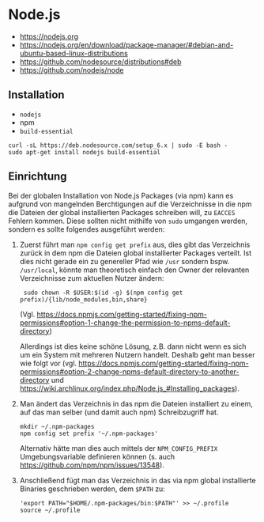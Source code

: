 # Node.js

+   <https://nodejs.org>
+   <https://nodejs.org/en/download/package-manager/#debian-and-ubuntu-based-linux-distributions>
+   <https://github.com/nodesource/distributions#deb>
+   <https://github.com/nodejs/node>



## Installation

+   `nodejs`
+	npm
+   `build-essential`

<!---->

    curl -sL https://deb.nodesource.com/setup_6.x | sudo -E bash -
    sudo apt-get install nodejs build-essential



## Einrichtung

Bei der globalen Installation von Node.js Packages (via npm) kann es aufgrund von mangelnden Berchtigungen auf die Verzeichnisse in die npm die Dateien der global installierten Packages schreiben will, zu `EACCES` Fehlern kommen. Diese sollten nicht mithilfe von `sudo` umgangen werden, sondern es sollte folgendes ausgeführt werden:

1.  Zuerst führt man `npm config get prefix` aus, dies gibt das Verzeichnis zurück in dem npm die Dateien global installierter Packages verteilt. Ist dies nicht gerade ein zu genereller Pfad wie `/usr` sondern bspw. `/usr/local`, könnte man theoretisch einfach den Owner der relevanten Verzeichnisse zum aktuellen Nutzer ändern:

         sudo chown -R $USER:$(id -g) $(npm config get prefix)/{lib/node_modules,bin,share}

    (Vgl. <https://docs.npmjs.com/getting-started/fixing-npm-permissions#option-1-change-the-permission-to-npms-default-directory>)

    Allerdings ist dies keine schöne Lösung, z.B. dann nicht wenn es sich um ein System mit mehreren Nutzern handelt. Deshalb geht man besser wie folgt vor (vgl. <https://docs.npmjs.com/getting-started/fixing-npm-permissions#option-2-change-npms-default-directory-to-another-directory> und <https://wiki.archlinux.org/index.php/Node.js_#Installing_packages>).
2.  Man ändert das Verzeichnis in das npm die Dateien installiert zu einem, auf das man selber (und damit auch npm) Schreibzugriff hat.

        mkdir ~/.npm-packages
        npm config set prefix '~/.npm-packages'

    Alternativ hätte man dies auch mittels der `NPM_CONFIG_PREFIX` Umgebungsvariable definieren können (s. auch <https://github.com/npm/npm/issues/13548>).
3.  Anschließend fügt man das Verzeichnis in das via npm global installierte Binaries geschrieben werden, dem `$PATH` zu:

        'export PATH="$HOME/.npm-packages/bin:$PATH"' >> ~/.profile
        source ~/.profile
